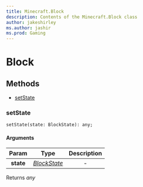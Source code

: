 ```yaml
---
title: Minecraft.Block
description: Contents of the Minecraft.Block class
author: jakeshirley
ms.author: jashir
ms.prod: Gaming
---
```

# Block


## Methods
- [setState](#setState)
  
### **setState**
`
setState(state: BlockState): any;
`

#### Arguments
| Param | Type | Description |
| :---: | :---: | :---: |
| **state** | [*BlockState*]("BlockState.md") | - |

Returns *any*

